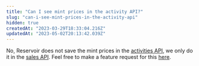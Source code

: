 ```yaml
---
title: "Can I see mint prices in the activity API?"
slug: "can-i-see-mint-prices-in-the-activity-api"
hidden: true
createdAt: "2023-03-29T18:33:04.216Z"
updatedAt: "2023-05-02T20:13:42.039Z"
---
```

No, Reservoir does not save the mint prices in the [activities API](https://docs.reservoir.tools/reference/getactivityv5), we only do it in the [sales API](https://docs.reservoir.tools/reference/getsalesv5). Feel free to make a feature request for this [here](https://docs.reservoir.tools/docs#contact-us).